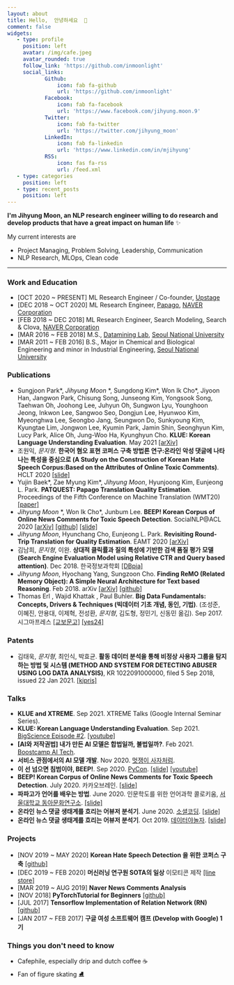 ```yaml
---
layout: about
title: Hello,  안녕하세요  👋
comment: false
widgets:
   - type: profile
     position: left
     avatar: /img/cafe.jpeg
     avatar_rounded: true
     follow_link: 'https://github.com/inmoonlight'
     social_links:
            Github:
                icon: fab fa-github
                url: 'https://github.com/inmoonlight'
            Facebook:
                icon: fab fa-facebook
                url: 'https://www.facebook.com/jihyung.moon.9'
            Twitter:
                icon: fab fa-twitter
                url: 'https://twitter.com/jihyung_moon'
            LinkedIn:
                icon: fab fa-linkedin
                url: 'https://www.linkedin.com/in/mjihyung'
            RSS:
                icon: fas fa-rss
                url: /feed.xml
   - type: categories
     position: left
   - type: recent_posts
     position: left
---
```


**I'm Jihyung Moon, an NLP research engineer willing to do research and develop products that have a great impact on human life** ✨

My current interests are

- Project Managing, Problem Solving, Leadership, Communication
- NLP Research, MLOps, Clean code

---

### Work and Education

- [OCT 2020 ~ PRESENT] ML Research Engineer / Co-founder, [Upstage](upstage.ai)
- [DEC 2018 ~ OCT 2020] ML Research Engineer, [Papago](papago.naver.com), [NAVER Corporation](https://www.navercorp.com/en/index.nhn)
- [FEB 2018 ~ DEC 2018] ML Research Engineer, Search Modeling, Search & Clova, [NAVER Corporation](https://www.navercorp.com/en/index.nhn)
- [MAR 2016 ~ FEB 2018] M.S., [Datamining Lab](http://dm.snu.ac.kr/ko/), [Seoul National University](http://www.snu.ac.kr/index.html)
- [MAR 2011 ~ FEB 2016] B.S., Major in Chemical and Biological Engineering and minor in Industrial Engineering, [Seoul National University](http://www.snu.ac.kr/index.html)

### Publications

- Sungjoon Park\*, *Jihyung Moon* \*, Sungdong Kim\*, Won Ik Cho\*, Jiyoon Han, Jangwon Park, Chisung Song, Junseong Kim, Yongsook Song, Taehwan Oh, Joohong Lee, Juhyun Oh, Sungwon Lyu, Younghoon Jeong, Inkwon Lee, Sangwoo Seo, Dongjun Lee, Hyunwoo Kim, Myeonghwa Lee, Seongbo Jang, Seungwon Do, Sunkyoung Kim, Kyungtae Lim, Jongwon Lee, Kyumin Park, Jamin Shin, Seonghyun Kim, Lucy Park, Alice Oh, Jung-Woo Ha, Kyunghyun Cho. **KLUE: Korean Language Understanding Evaluation**. May 2021 [[arXiv]](https://arxiv.org/pdf/2105.09680.pdf)
- 조원익, *문지형*. **한국어 혐오 표현 코퍼스 구축 방법론 연구:온라인 악성 댓글에 나타나는 특성을 중심으로 (A Study on the Construction of Korean Hate Speech Corpus:Based on the Attributes of Online Toxic Comments)**. HCLT 2020 [[slide]](https://www.slideshare.net/WonIkCho/2010-hclt-hate-speech-238890804)
- Yujin Baek\*, Zae Myung Kim\*, *Jihyung Moon*, Hyunjoong Kim, Eunjeong L. Park. **PATQUEST: Papago Translation Quality Estimation**. Proceedings of the Fifth Conference on Machine Translation (WMT20) [[paper]](http://www.statmt.org/wmt20/quality-estimation-task.html) 
- *Jihyung Moon* \*, Won Ik Cho\*, Junbum Lee. **BEEP! Korean Corpus of Online News Comments for Toxic Speech Detection**. SocialNLP@ACL 2020 [[arXiv]](https://arxiv.org/abs/2005.12503) [[github]](https://github.com/kocohub/korean-hate-speech) [[slide]](https://www.slideshare.net/JiHyungMoon1/aclsocialnlp2020beepkoreancorpusofonlinenewscommentsfortoxicspeechdetection)
- *Jihyung Moon*, Hyunchang Cho, Eunjeong L. Park. **Revisiting Round-Trip Translation for Quality Estimation**. EAMT 2020 [[arXiv]](https://arxiv.org/abs/2004.13937)
- 김남희, *문지형*, 이완. **상대적 클릭률과 질의 특성에 기반한 검색 품질 평가 모델 (Search Engine Evaluation Model using Relative CTR and Query based attention)**. Dec 2018. 한국정보과학회 [[DBpia]](http://www.dbpia.co.kr/journal/articleDetail?nodeId=NODE07613720)
- *Jihyung Moon*, Hyochang Yang, Sungzoon Cho. **Finding ReMO (Related Memory Object): A Simple Neural Architecture for Text based Reasoning**. Feb 2018. arXiv [[arXiv]](https://arxiv.org/abs/1801.08459) [[github]](https://github.com/inmoonlight/RMN)
- Thomas Erl , Wajid Khattak , Paul Buhler. **Big Data Fundamentals: Concepts, Drivers & Techniques (빅데이터 기초 개념, 동인, 기법)**. (조성준, 이혜진, 안용대, 이제혁, 전성환, *문지형*, 김도형, 정민기, 신동민 옮김). Sep 2017. 시그마프레스 [[교보문고]](https://www.kyobobook.co.kr/product/detailViewKor.laf?mallGb=KOR&ejkGb=KOR&barcode=9788968669774) [[yes24]](https://www.yes24.com/Product/Goods/45542771)

### Patents

- 김태욱, *문지형*, 최인식, 박효균. **활동 데이터 분석을 통해 비정상 사용자 그룹을 탐지하는 방법 및 시스템 (METHOD AND SYSTEM FOR DETECTING ABUSER USING LOG DATA ANALYSIS)**, KR 1022091000000, filed 5 Sep 2018, issued 22 Jan 2021. [[kipris]](https://doi.org/10.8080/1020180105710)

### Talks

- **KLUE and XTREME**. Sep 2021. XTREME Talks (Google Internal Seminar Series).
- **KLUE: Korean Language Understanding Evaluation**. Sep 2021. [BigScience Episode #2](https://bigscience.huggingface.co/). [[youtube]](https://www.youtube.com/watch?v=w4DYkRHceqc)
- **[AI와 저작권법] 내가 만든 AI 모델은 합법일까, 불법일까?**. Feb 2021. [Boostcamp AI Tech](https://boostcamp.connect.or.kr/program_ai.html).
- **서비스 관점에서의 AI 모델 개발**. Nov 2020. [멋쟁이 사자처럼](https://likelion.net/).
- **이 선 넘으면 침범이야, BEEP!**. Sep 2020. [PyCon](https://www.pycon.kr/2020). [[slide]](https://www.slideshare.net/JiHyungMoon1/pyconkr2020-beep-238646571) [[youtube]](https://www.youtube.com/watch?v=P0fyKb3U9yo)
- **BEEP! Korean Corpus of Online News Comments for Toxic Speech Detection**. July 2020. 카카오브레인. [[slide]](https://www.slideshare.net/JiHyungMoon1/kakaobrainbeep)
- **파파고가 언어를 배우는 방법**. June 2020. 인문학도를 위한 언어과학 콜로키움, [서울대학교 동아문화연구소](https://humanities.snu.ac.kr/research/Institute-of-Humanities?seqidx=2). [[slide]](https://www.slideshare.net/secret/GPoMGZ0Nxc47ib)
- **온라인 뉴스 댓글 생태계를 흐리는 어뷰저 분석기**. June 2020. [소셜코딩](https://www.socialcoding.kr/). [[slide]](https://www.slideshare.net/JiHyungMoon1/socialcoding2020-online-news-comments-analysis-revealing-public-opinion-manipulators)
- **온라인 뉴스 댓글 생태계를 흐리는 어뷰저 분석기**. Oct 2019. [데이터야놀자](https://datayanolja.github.io/2019-datayanolja/index.html). [[slide]](https://www.slideshare.net/JiHyungMoon1/ko-en-online-news-comments-analysis-revealing-public-opinion-manipulators-and-possible-solutions-185118255?fbclid=IwAR2DucpXrxyythuGyf5rZkDBy8yAFZ0HF_UhE3_nu6haxwGEVvAmycg1BnI)

### Projects

- [NOV 2019 ~ MAY 2020] **Korean Hate Speech Detection 을 위한 코퍼스 구축** [[github]](https://github.com/kocohub/korean-hate-speech)
- [DEC 2019 ~ FEB 2020] **머신러닝 연구원 SOTA의 일상** 이모티콘 제작 [[line store]](https://store.line.me/stickershop/product/10567421?fbclid=IwAR3Swy-hOxHO_7vWgsxY7Iu8lEebbLKH74BHVXsPdR1c7NI-lqsvkTB0UW4)
- [MAR 2019 ~ AUG 2019] **Naver News Comments Analysis** 
- [NOV 2018] **PyTorchTutorial for Beginners** [[github]](https://github.com/inmoonlight/PyTorchTutorial)
- [JUL 2017] **Tensorflow Implementation of Relation Network (RN)** [[github]](https://github.com/inmoonlight/Relation-Network)
- [JAN 2017 ~ FEB 2017] **구글 여성 소프트웨어 캠프 (Develop with Google) 1기** 

### Things you don't need to know

- Cafephile, especially drip and dutch coffee ☕️
- Fan of figure skating ⛸
